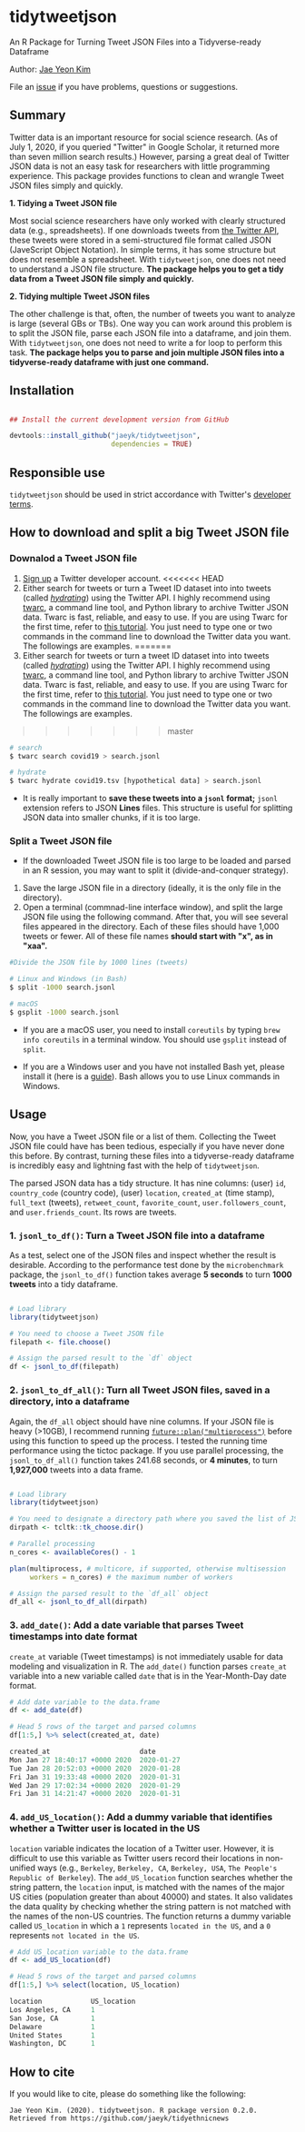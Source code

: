 # tidytweetjson

An R Package for Turning Tweet JSON Files into a Tidyverse-ready Dataframe

Author: [Jae Yeon Kim](https://jaeyk.github.io/)

File an [issue](https://github.com/jaeyk/tidytweetjson/issues) if you have problems, questions or suggestions.

## Summary

Twitter data is an important resource for social science research. (As of July 1, 2020, if you queried "Twitter" in Google Scholar, it returned more than seven million search results.) However, parsing a great deal of Twitter JSON data is not an easy task for researchers with little programming experience. This package provides functions to clean and wrangle Tweet JSON files simply and quickly.

**1. Tidying a Tweet JSON file**

Most social science researchers have only worked with clearly structured data (e.g., spreadsheets). If one downloads tweets from [the Twitter API](https://developer.twitter.com/en), these tweets were stored in a semi-structured file format called JSON (JaveScript Object Notation). In simple terms, it has some structure but does not resemble a spreadsheet. With `tidytweetjson`, one does not need to understand a JSON file structure. **The package helps you to get a tidy data from a Tweet JSON file simply and quickly.**

**2. Tidying multiple Tweet JSON files**

The other challenge is that, often, the number of tweets you want to analyze is large (several GBs or TBs). One way you can work around this problem is to split the JSON file, parse each JSON file into a dataframe, and join them. With `tidytweetjson`, one does not need to write a for loop to perform this task. **The package helps you to parse and join multiple JSON files into a tidyverse-ready dataframe with just one command.**

## Installation

```r

## Install the current development version from GitHub

devtools::install_github("jaeyk/tidytweetjson",
                         dependencies = TRUE)
```

## Responsible use
`tidytweetjson` should be used in strict accordance with Twitter's [developer terms](https://developer.twitter.com/en/developer-terms/more-on-restricted-use-cases).

## How to download and split a big Tweet JSON file

### Downalod a Tweet JSON file

1. [Sign up](https://developer.twitter.com/en/apply-for-access) a Twitter developer account.
<<<<<<< HEAD
2. Either search for tweets or turn a Tweet ID dataset into into tweets (called *[hydrating](https://medium.com/on-archivy/on-forgetting-e01a2b95272#.lrkof12q5)*) using the Twitter API. I highly recommend using [twarc](https://github.com/DocNow/twarc), a command line tool, and Python library to archive Twitter JSON data. Twarc is fast, reliable, and easy to use. If you are using Twarc for the first time, refer to [this tutorial](https://github.com/alblaine/twarc-tutorial). You just need to type one or two commands in the command line to download the Twitter data you want. The followings are examples.
=======
2. Either search for tweets or turn a tweet ID dataset into into tweets (called *[hydrating](https://medium.com/on-archivy/on-forgetting-e01a2b95272#.lrkof12q5)*) using the Twitter API. I highly recommend using [twarc](https://github.com/DocNow/twarc), a command line tool, and Python library to archive Twitter JSON data. Twarc is fast, reliable, and easy to use. If you are using Twarc for the first time, refer to [this tutorial](https://github.com/alblaine/twarc-tutorial). You just need to type one or two commands in the command line to download the Twitter data you want. The followings are examples.
>>>>>>> master

```bash
# search
$ twarc search covid19 > search.jsonl

# hydrate
$ twarc hydrate covid19.tsv [hypothetical data] > search.jsonl
```

- It is really important to **save these tweets into a `jsonl` format;** `jsonl` extension refers to JSON **Lines** files. This structure is useful for splitting JSON data into smaller chunks, if it is too large.

### Split a Tweet JSON file

- If the downloaded Tweet JSON file is too large to be loaded and parsed in an R session, you may want to split it (divide-and-conquer strategy).

1. Save the large JSON file in a directory (ideally, it is the only file in the directory).
2. Open a terminal (commnad-line interface window), and split the large JSON file using the following command. After that, you will see several files appeared in the directory. Each of these files should have 1,000 tweets or fewer. All of these file names **should start with "x", as in "xaa".**

```bash
#Divide the JSON file by 1000 lines (tweets)

# Linux and Windows (in Bash)
$ split -1000 search.jsonl

# macOS
$ gsplit -1000 search.jsonl

```

- If you are a macOS user, you need to install `coreutils` by typing `brew info coreutils` in a terminal window. You should use `gsplit` instead of `split`.

- If you are a Windows user and you have not installed Bash yet, please install it (here is a [guide](https://itsfoss.com/install-bash-on-windows/)). Bash allows you to use Linux commands in Windows.


## Usage

Now, you have a Tweet JSON file or a list of them. Collecting the Tweet JSON file could have has been tedious, especially if you have never done this before. By contrast, turning these files into a tidyverse-ready dataframe is incredibly easy and lightning fast with the help of `tidytweetjson`.

The parsed JSON data has a tidy structure. It has nine columns: (user) `id`, `country_code` (country code), (user) `location`, `created_at` (time stamp), `full_text` (tweets), `retweet_count`, `favorite_count`, `user.followers_count`, and `user.friends_count`. Its rows are tweets.

### 1. `jsonl_to_df()`: Turn a Tweet JSON file into a dataframe

As a test, select one of the JSON files and inspect whether the result is desirable. According to the performance test done by the `microbenchmark` package, the `jsonl_to_df()` function takes average **5 seconds** to turn **1000 tweets** into a tidy dataframe.

```r

# Load library
library(tidytweetjson)

# You need to choose a Tweet JSON file
filepath <- file.choose()

# Assign the parsed result to the `df` object
df <- jsonl_to_df(filepath)
```

### 2. `jsonl_to_df_all()`: Turn all Tweet JSON files, saved in a directory, into a dataframe

Again, the `df_all` object should have nine columns. If your JSON file is heavy (>10GB), I recommend running [`future::plan("multiprocess")`](https://cran.r-project.org/web/packages/future/vignettes/future-1-overview.html) before using this function to speed up the process. I tested the running time performance using the tictoc package. If you use parallel processing, the `jsonl_to_df_all()` function takes 241.68 seconds, or **4 minutes**, to turn **1,927,000** tweets into a data frame.

```r

# Load library
library(tidytweetjson)

# You need to designate a directory path where you saved the list of JSON files.
dirpath <- tcltk::tk_choose.dir()

# Parallel processing 
n_cores <- availableCores() - 1

plan(multiprocess, # multicore, if supported, otherwise multisession
     workers = n_cores) # the maximum number of workers

# Assign the parsed result to the `df_all` object
df_all <- jsonl_to_df_all(dirpath)

```

### 3. `add_date()`: Add a date variable that parses Tweet timestamps into date format

`create_at` variable (Tweet timestamps) is not immediately usable for data modeling and visualization in R. The `add_date()` function parses `create_at` variable into a new variable called `date` that is in the Year-Month-Day date format.

```r
# Add date variable to the data.frame
df <- add_date(df)

# Head 5 rows of the target and parsed columns
df[1:5,] %>% select(created_at, date)

created_at                      date
Mon Jan 27 18:40:17 +0000 2020	2020-01-27
Tue Jan 28 20:52:03 +0000 2020	2020-01-28
Fri Jan 31 19:33:48 +0000 2020	2020-01-31
Wed Jan 29 17:02:34 +0000 2020	2020-01-29
Fri Jan 31 14:21:47 +0000 2020	2020-01-31
```

### 4. `add_US_location()`: Add a dummy variable that identifies whether a Twitter user is located in the US

`location` variable indicates the location of a Twitter user. However, it is difficult to use this variable as Twitter users record their locations in non-unified ways (e.g., `Berkeley`, `Berkeley, CA`, `Berkeley, USA`, `The People's Republic of Berkeley`). The `add_US_location` function searches whether the string pattern, the `location` input, is matched with the names of the major US cities (population greater than about 40000) and states. It also validates the data quality by checking whether the string pattern is not matched with the names of the non-US countries. The function returns a dummy variable called `US_location` in which a `1` represents `located in the US`, and a `0` represents `not located in the US`.

```r
# Add US_location variable to the data.frame
df <- add_US_location(df)

# Head 5 rows of the target and parsed columns
df[1:5,] %>% select(location, US_location)

location            US_location
Los Angeles, CA	    1
San Jose, CA	    1
Delaware     	    1
United States	    1
Washington, DC	    1
```

## How to cite

If you would like to cite, please do something like the following:

```
Jae Yeon Kim. (2020). tidytweetjson. R package version 0.2.0. Retrieved from https://github.com/jaeyk/tidyethnicnews
```
